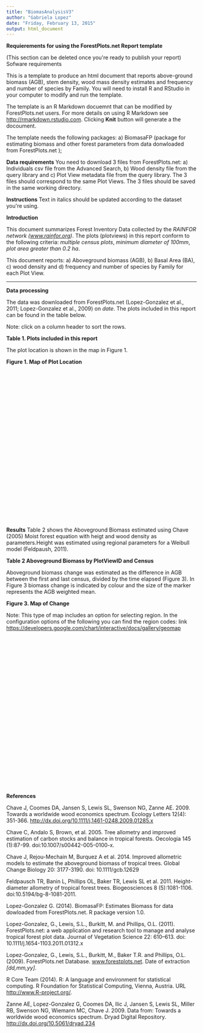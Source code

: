```yaml
---
title: "BiomasAnalysisV3"
author: "Gabriela Lopez"
date: "Friday, February 13, 2015"
output: html_document
---
```

**Requierements for using the ForestPlots.net Report template** 

(This section can be deleted once you're ready to publish your report)
Sofware requirements

This is a template to produce an html document that reports above-ground biomass (AGB), stem density, wood mass density estimates and frequency and number of species by Family.
You will need to install R and RStudio in your computer to modify and run the template.

The template is an R Markdown docuemnt that can be modified by ForestPlots.net users. For more details on using R Markdown see <http://rmarkdown.rstudio.com>. 
Clicking **Knit** button will generate a the docoument.

The template needs the following packages: a) BiomasaFP (package for estimating biomass and other forest parameters from data donwloaded from ForestPlots.net ); 


**Data requirements**
You need to download 3 files from ForestPlots.net:  a) Individuals csv file from the Advanced Search, b) Wood density file  from the query library and c) Plot View metadata file from the query library. The 3 files should correspond to the same Plot Views. The 3 files should be saved in the same working directory.

**Instructions**
Text in italics should be updated according to the dataset you're using. 

**Introduction**

This document summarizes Forest Inventory Data collected by the *RAINFOR network (www.rainfor.org)*.  The plots (plotviews) in this report conform to the following criteria: *multiple census plots*, *minimum diameter of 100mm*, *plot area greater than 0.2 ha*.

This document reports: a) Aboveground biomass (AGB), b) Basal Area (BA), c) wood density and d) frequency and number of species by Family for each Plot View.

-----
**Data processing**

The data was downloaded from ForestPlots.net (Lopez-Gonzalez et al., 2011; Lopez-Gonzalez et al., 2009) on *date*. The plots included in this report can be found in the table below. 

Note: click on a column header to sort the rows.

**Table 1. Plots included in this report**








<!-- Table generated in R 3.1.2 by googleVis 0.5.8 package -->
<!-- Sat Feb 14 00:32:01 2015 -->


<!-- jsHeader -->
<script type="text/javascript">
 
// jsData 
function gvisDataTableID1eb02901d44 () {
var data = new google.visualization.DataTable();
var datajson =
[
 [
 "PERU",
"CUZ-01",
40,
-12.53783,
-69.05993,
1989.389,
2014.729,
8 
],
[
 "PERU",
"CUZ-02",
41,
-12.53992,
-69.05783,
1989.4,
2014.726,
8 
],
[
 "PERU",
"MNU-01",
1121,
-11.88748,
-71.40596,
1990.704,
2010.704,
5 
],
[
 "PERU",
"MNU-05",
70,
-11.87849,
-71.40863,
1989.781,
2012.6095,
7 
],
[
 "PERU",
"PNY-04",
707,
-10.34121,
-75.2529,
2007.547,
2011.822,
3 
],
[
 "VENEZUELA",
"BAC-01",
971,
7.46322,
-71.01307,
1991.279,
2012.104,
12 
],
[
 "VENEZUELA",
"CBN-06",
36,
8.58333,
-71.41667,
1961.521,
1985.8,
23 
] 
];
data.addColumn('string','Country');
data.addColumn('string','PlotCode');
data.addColumn('number','PlotViewID');
data.addColumn('number','LatitudeDecimal');
data.addColumn('number','LongitudeDecimal');
data.addColumn('number','First.Census.Date');
data.addColumn('number','Last.Census.Date');
data.addColumn('number','No.Censuses');
data.addRows(datajson);
return(data);
}
 
// jsDrawChart
function drawChartTableID1eb02901d44() {
var data = gvisDataTableID1eb02901d44();
var options = {};
options["allowHtml"] = true;

    var chart = new google.visualization.Table(
    document.getElementById('TableID1eb02901d44')
    );
    chart.draw(data,options);
    

}
  
 
// jsDisplayChart
(function() {
var pkgs = window.__gvisPackages = window.__gvisPackages || [];
var callbacks = window.__gvisCallbacks = window.__gvisCallbacks || [];
var chartid = "table";
  
// Manually see if chartid is in pkgs (not all browsers support Array.indexOf)
var i, newPackage = true;
for (i = 0; newPackage && i < pkgs.length; i++) {
if (pkgs[i] === chartid)
newPackage = false;
}
if (newPackage)
  pkgs.push(chartid);
  
// Add the drawChart function to the global list of callbacks
callbacks.push(drawChartTableID1eb02901d44);
})();
function displayChartTableID1eb02901d44() {
  var pkgs = window.__gvisPackages = window.__gvisPackages || [];
  var callbacks = window.__gvisCallbacks = window.__gvisCallbacks || [];
  window.clearTimeout(window.__gvisLoad);
  // The timeout is set to 100 because otherwise the container div we are
  // targeting might not be part of the document yet
  window.__gvisLoad = setTimeout(function() {
  var pkgCount = pkgs.length;
  google.load("visualization", "1", { packages:pkgs, callback: function() {
  if (pkgCount != pkgs.length) {
  // Race condition where another setTimeout call snuck in after us; if
  // that call added a package, we must not shift its callback
  return;
}
while (callbacks.length > 0)
callbacks.shift()();
} });
}, 100);
}
 
// jsFooter
</script>
 
<!-- jsChart -->  
<script type="text/javascript" src="https://www.google.com/jsapi?callback=displayChartTableID1eb02901d44"></script>
 
<!-- divChart -->
  
<div id="TableID1eb02901d44" 
  style="width: 500; height: automatic;">
</div>


The plot location is shown in the map in Figure 1.

**Figure 1. Map of Plot Location**

<!-- Map generated in R 3.1.2 by googleVis 0.5.8 package -->
<!-- Sat Feb 14 00:32:01 2015 -->


<!-- jsHeader -->
<script type="text/javascript">
 
// jsData 
function gvisDataMapID1eb014d498a () {
var data = new google.visualization.DataTable();
var datajson =
[
 [
 -12.53783,
-69.05993,
"CUZ-01" 
],
[
 -12.53992,
-69.05783,
"CUZ-02" 
],
[
 -11.88748,
-71.40596,
"MNU-01" 
],
[
 -11.87849,
-71.40863,
"MNU-05" 
],
[
 -10.34121,
-75.2529,
"PNY-04" 
],
[
 7.46322,
-71.01307,
"BAC-01" 
],
[
 8.58333,
-71.41667,
"CBN-06" 
] 
];
data.addColumn('number','Latitude');
data.addColumn('number','Longitude');
data.addColumn('string','PlotCode');
data.addRows(datajson);
return(data);
}
 
// jsDrawChart
function drawChartMapID1eb014d498a() {
var data = gvisDataMapID1eb014d498a();
var options = {};
options["showTip"] = true;
options["enableScrollWheel"] = true;
options["useMapTypeControl"] = true;
options["width"] =    600;
options["height"] =    400;
options["dataMode"] = "markers";

    var chart = new google.visualization.Map(
    document.getElementById('MapID1eb014d498a')
    );
    chart.draw(data,options);
    

}
  
 
// jsDisplayChart
(function() {
var pkgs = window.__gvisPackages = window.__gvisPackages || [];
var callbacks = window.__gvisCallbacks = window.__gvisCallbacks || [];
var chartid = "map";
  
// Manually see if chartid is in pkgs (not all browsers support Array.indexOf)
var i, newPackage = true;
for (i = 0; newPackage && i < pkgs.length; i++) {
if (pkgs[i] === chartid)
newPackage = false;
}
if (newPackage)
  pkgs.push(chartid);
  
// Add the drawChart function to the global list of callbacks
callbacks.push(drawChartMapID1eb014d498a);
})();
function displayChartMapID1eb014d498a() {
  var pkgs = window.__gvisPackages = window.__gvisPackages || [];
  var callbacks = window.__gvisCallbacks = window.__gvisCallbacks || [];
  window.clearTimeout(window.__gvisLoad);
  // The timeout is set to 100 because otherwise the container div we are
  // targeting might not be part of the document yet
  window.__gvisLoad = setTimeout(function() {
  var pkgCount = pkgs.length;
  google.load("visualization", "1", { packages:pkgs, callback: function() {
  if (pkgCount != pkgs.length) {
  // Race condition where another setTimeout call snuck in after us; if
  // that call added a package, we must not shift its callback
  return;
}
while (callbacks.length > 0)
callbacks.shift()();
} });
}, 100);
}
 
// jsFooter
</script>
 
<!-- jsChart -->  
<script type="text/javascript" src="https://www.google.com/jsapi?callback=displayChartMapID1eb014d498a"></script>
 
<!-- divChart -->
  
<div id="MapID1eb014d498a" 
  style="width: 600; height: 400;">
</div>

**Results**
Table 2 shows the Aboveground Biomass estimated using Chave (2005) Moist forest equation with heigt and wood density as parameters.Height was estimated using regional parameters  for a Weibull model (Feldpaush, 2011). 

**Table 2 Aboveground Biomass by PlotViewID and Census**
<!-- Table generated in R 3.1.2 by googleVis 0.5.8 package -->
<!-- Sat Feb 14 00:32:03 2015 -->


<!-- jsHeader -->
<script type="text/javascript">
 
// jsData 
function gvisDataTableID1eb072277b88 () {
var data = new google.visualization.DataTable();
var datajson =
[
 [
 36,
1,
"VENEZUELA",
"CBN-06",
0.25,
8.58333,
-71.41667,
1961.521,
366.7640584,
364 
],
[
 36,
2,
"VENEZUELA",
"CBN-06",
0.25,
8.58333,
-71.41667,
1962.521,
367.4815011,
364 
],
[
 36,
3,
"VENEZUELA",
"CBN-06",
0.25,
8.58333,
-71.41667,
1963.521,
368.3669326,
364 
],
[
 36,
4,
"VENEZUELA",
"CBN-06",
0.25,
8.58333,
-71.41667,
1964.519,
358.0003938,
356 
],
[
 36,
5,
"VENEZUELA",
"CBN-06",
0.25,
8.58333,
-71.41667,
1965.521,
355.5827909,
352 
],
[
 36,
6,
"VENEZUELA",
"CBN-06",
0.25,
8.58333,
-71.41667,
1966.521,
349.003079,
336 
],
[
 36,
7,
"VENEZUELA",
"CBN-06",
0.25,
8.58333,
-71.41667,
1967.521,
386.2420425,
652 
],
[
 36,
8,
"VENEZUELA",
"CBN-06",
0.25,
8.58333,
-71.41667,
1968.601,
388.1675804,
668 
],
[
 36,
9,
"VENEZUELA",
"CBN-06",
0.25,
8.58333,
-71.41667,
1969.441,
388.6176444,
664 
],
[
 36,
10,
"VENEZUELA",
"CBN-06",
0.25,
8.58333,
-71.41667,
1970.54,
392.2292897,
664 
],
[
 36,
11,
"VENEZUELA",
"CBN-06",
0.25,
8.58333,
-71.41667,
1971.521,
388.0787125,
664 
],
[
 36,
12,
"VENEZUELA",
"CBN-06",
0.25,
8.58333,
-71.41667,
1972.53,
390.3560705,
672 
],
[
 36,
13,
"VENEZUELA",
"CBN-06",
0.25,
8.58333,
-71.41667,
1973.501,
380.3053207,
648 
],
[
 36,
14,
"VENEZUELA",
"CBN-06",
0.25,
8.58333,
-71.41667,
1974.521,
382.2286567,
668 
],
[
 36,
15,
"VENEZUELA",
"CBN-06",
0.25,
8.58333,
-71.41667,
1975.729,
386.4818143,
668 
],
[
 36,
16,
"VENEZUELA",
"CBN-06",
0.25,
8.58333,
-71.41667,
1976.74,
385.2840456,
676 
],
[
 36,
17,
"VENEZUELA",
"CBN-06",
0.25,
8.58333,
-71.41667,
1977.921,
347.7631237,
660 
],
[
 36,
18,
"VENEZUELA",
"CBN-06",
0.25,
8.58333,
-71.41667,
1978.951,
348.7631095,
656 
],
[
 36,
19,
"VENEZUELA",
"CBN-06",
0.25,
8.58333,
-71.41667,
1979.759,
350.2250753,
652 
],
[
 36,
20,
"VENEZUELA",
"CBN-06",
0.25,
8.58333,
-71.41667,
1980.77,
349.2444923,
640 
],
[
 36,
21,
"VENEZUELA",
"CBN-06",
0.25,
8.58333,
-71.41667,
1981.819,
341.7170965,
636 
],
[
 36,
22,
"VENEZUELA",
"CBN-06",
0.25,
8.58333,
-71.41667,
1984.47,
316.5767797,
612 
],
[
 36,
23,
"VENEZUELA",
"CBN-06",
0.25,
8.58333,
-71.41667,
1985.8,
318.4607188,
616 
],
[
 40,
1,
"PERU",
"CUZ-01",
1,
-12.53783,
-69.05993,
1989.389,
231.744767,
489 
],
[
 40,
2,
"PERU",
"CUZ-01",
1,
-12.53783,
-69.05993,
1994.622,
247.602635,
516 
],
[
 40,
3,
"PERU",
"CUZ-01",
1,
-12.53783,
-69.05993,
1998.77,
262.2257433,
534 
],
[
 40,
4,
"PERU",
"CUZ-01",
1,
-12.53783,
-69.05993,
2003.74,
265.3718327,
527 
],
[
 40,
5,
"PERU",
"CUZ-01",
1,
-12.53783,
-69.05993,
2006.649,
248.0748103,
441 
],
[
 40,
6,
"PERU",
"CUZ-01",
1,
-12.53783,
-69.05993,
2008.678,
236.2384648,
435 
],
[
 40,
7,
"PERU",
"CUZ-01",
1,
-12.53783,
-69.05993,
2011.69,
240.2277154,
489 
],
[
 40,
8,
"PERU",
"CUZ-01",
1,
-12.53783,
-69.05993,
2014.729,
252.3181243,
426 
],
[
 41,
1,
"PERU",
"CUZ-02",
1,
-12.53992,
-69.05783,
1989.4,
212.4518794,
509 
],
[
 41,
2,
"PERU",
"CUZ-02",
1,
-12.53992,
-69.05783,
1994.619,
229.1785772,
525 
],
[
 41,
3,
"PERU",
"CUZ-02",
1,
-12.53992,
-69.05783,
1998.77,
235.9539344,
539 
],
[
 41,
4,
"PERU",
"CUZ-02",
1,
-12.53992,
-69.05783,
2003.751,
236.7028719,
558 
],
[
 41,
5,
"PERU",
"CUZ-02",
1,
-12.53992,
-69.05783,
2006.63,
242.899479,
554 
],
[
 41,
6,
"PERU",
"CUZ-02",
1,
-12.53992,
-69.05783,
2008.689,
248.6404234,
555 
],
[
 41,
7,
"PERU",
"CUZ-02",
1,
-12.53992,
-69.05783,
2011.685,
255.8372505,
537 
],
[
 41,
8,
"PERU",
"CUZ-02",
1,
-12.53992,
-69.05783,
2014.726,
237.6748725,
508 
],
[
 70,
1,
"PERU",
"MNU-05",
2,
-11.87849,
-71.40863,
1989.781,
332.2757576,
593 
],
[
 70,
2,
"PERU",
"MNU-05",
2,
-11.87849,
-71.40863,
1990.781,
337.4495348,
603.5 
],
[
 70,
3,
"PERU",
"MNU-05",
2,
-11.87849,
-71.40863,
1994.781,
341.5178988,
628.5 
],
[
 70,
4,
"PERU",
"MNU-05",
2,
-11.87849,
-71.40863,
2000.224,
352.2971706,
629 
],
[
 70,
5,
"PERU",
"MNU-05",
2,
-11.87849,
-71.40863,
2004.699,
333.3127029,
610.5 
],
[
 70,
6,
"PERU",
"MNU-05",
2,
-11.87849,
-71.40863,
2008.639,
331.0494433,
617.5 
],
[
 70,
7,
"PERU",
"MNU-05",
2,
-11.87849,
-71.40863,
2012.6095,
338.583016,
634.5 
],
[
 707,
1,
"PERU",
"PNY-04",
1,
-10.34121,
-75.2529,
2007.547,
213.8307648,
575 
],
[
 707,
2,
"PERU",
"PNY-04",
1,
-10.34121,
-75.2529,
2009.715,
208.3763679,
543 
],
[
 707,
3,
"PERU",
"PNY-04",
1,
-10.34121,
-75.2529,
2011.822,
205.8893748,
523 
],
[
 971,
1,
"VENEZUELA",
"BAC-01",
0.25,
7.46322,
-71.01307,
1991.279,
165.9706782,
308 
],
[
 971,
2,
"VENEZUELA",
"BAC-01",
0.25,
7.46322,
-71.01307,
1991.86,
169.3903966,
312 
],
[
 971,
3,
"VENEZUELA",
"BAC-01",
0.25,
7.46322,
-71.01307,
1992.459,
173.5292837,
316 
],
[
 971,
4,
"VENEZUELA",
"BAC-01",
0.25,
7.46322,
-71.01307,
1996.309,
177.098052,
304 
],
[
 971,
5,
"VENEZUELA",
"BAC-01",
0.25,
7.46322,
-71.01307,
2001.249,
172.0732935,
300 
],
[
 971,
6,
"VENEZUELA",
"BAC-01",
0.25,
7.46322,
-71.01307,
2002.359,
176.3551423,
280 
],
[
 971,
7,
"VENEZUELA",
"BAC-01",
0.25,
7.46322,
-71.01307,
2004.079,
187.2497014,
276 
],
[
 971,
8,
"VENEZUELA",
"BAC-01",
0.25,
7.46322,
-71.01307,
2005.151,
188.6925329,
264 
],
[
 971,
9,
"VENEZUELA",
"BAC-01",
0.25,
7.46322,
-71.01307,
2006.17,
190.8549665,
256 
],
[
 971,
10,
"VENEZUELA",
"BAC-01",
0.25,
7.46322,
-71.01307,
2007.31,
194.8936791,
244 
],
[
 971,
11,
"VENEZUELA",
"BAC-01",
0.25,
7.46322,
-71.01307,
2009.14,
202.9830864,
240 
],
[
 971,
12,
"VENEZUELA",
"BAC-01",
0.25,
7.46322,
-71.01307,
2012.104,
202.7736722,
252 
],
[
 1121,
1,
"PERU",
"MNU-01",
2.25,
-11.88748,
-71.40596,
1990.704,
292.751514,
572 
],
[
 1121,
2,
"PERU",
"MNU-01",
2.25,
-11.88748,
-71.40596,
1995.704,
287.8301699,
580.8888889 
],
[
 1121,
3,
"PERU",
"MNU-01",
2.25,
-11.88748,
-71.40596,
2000.705,
296.63588,
569.3333333 
],
[
 1121,
4,
"PERU",
"MNU-01",
2.25,
-11.88748,
-71.40596,
2005.704,
307.1541363,
580 
],
[
 1121,
5,
"PERU",
"MNU-01",
2.25,
-11.88748,
-71.40596,
2010.704,
315.8057805,
588.4444444 
] 
];
data.addColumn('number','PlotViewID');
data.addColumn('number','Census.No');
data.addColumn('string','CountryName');
data.addColumn('string','PlotCode');
data.addColumn('number','PlotArea');
data.addColumn('number','LatitudeDecimal');
data.addColumn('number','LongitudeDecimal');
data.addColumn('number','Census.Mean.Date');
data.addColumn('number','AGB_ha');
data.addColumn('number','No.AliveInd_ha');
data.addRows(datajson);
return(data);
}
 
// jsDrawChart
function drawChartTableID1eb072277b88() {
var data = gvisDataTableID1eb072277b88();
var options = {};
options["allowHtml"] = true;
options["page"] = "enable";

    var chart = new google.visualization.Table(
    document.getElementById('TableID1eb072277b88')
    );
    chart.draw(data,options);
    

}
  
 
// jsDisplayChart
(function() {
var pkgs = window.__gvisPackages = window.__gvisPackages || [];
var callbacks = window.__gvisCallbacks = window.__gvisCallbacks || [];
var chartid = "table";
  
// Manually see if chartid is in pkgs (not all browsers support Array.indexOf)
var i, newPackage = true;
for (i = 0; newPackage && i < pkgs.length; i++) {
if (pkgs[i] === chartid)
newPackage = false;
}
if (newPackage)
  pkgs.push(chartid);
  
// Add the drawChart function to the global list of callbacks
callbacks.push(drawChartTableID1eb072277b88);
})();
function displayChartTableID1eb072277b88() {
  var pkgs = window.__gvisPackages = window.__gvisPackages || [];
  var callbacks = window.__gvisCallbacks = window.__gvisCallbacks || [];
  window.clearTimeout(window.__gvisLoad);
  // The timeout is set to 100 because otherwise the container div we are
  // targeting might not be part of the document yet
  window.__gvisLoad = setTimeout(function() {
  var pkgCount = pkgs.length;
  google.load("visualization", "1", { packages:pkgs, callback: function() {
  if (pkgCount != pkgs.length) {
  // Race condition where another setTimeout call snuck in after us; if
  // that call added a package, we must not shift its callback
  return;
}
while (callbacks.length > 0)
callbacks.shift()();
} });
}, 100);
}
 
// jsFooter
</script>
 
<!-- jsChart -->  
<script type="text/javascript" src="https://www.google.com/jsapi?callback=displayChartTableID1eb072277b88"></script>
 
<!-- divChart -->
  
<div id="TableID1eb072277b88" 
  style="width: automatic; height: automatic;">
</div>


Aboveground biomass change was estimated as the difference in AGB between the first and last census, divided by the time elapsed (Figure 3). In Figure 3 biomass change is indicated by colour and the size of the marker represents the AGB weighted mean.

**Figure 3. Map of Change**

Note: This type of map includes an option for selecting region. In the configuration options of the following you can find the region codes: link https://developers.google.com/chart/interactive/docs/gallery/geomap
<!-- GeoChart generated in R 3.1.2 by googleVis 0.5.8 package -->
<!-- Sat Feb 14 00:32:05 2015 -->


<!-- jsHeader -->
<script type="text/javascript">
 
// jsData 
function gvisDataGeoChartID1eb02a1ce3c () {
var data = new google.visualization.DataTable();
var datajson =
[
 [
 8.58333,
-71.41667,
-1.989511083,
365.4349014 
],
[
 -12.53783,
-69.05993,
0.8118925536,
247.9813738 
],
[
 -12.53992,
-69.05783,
0.9959327594,
237.4586493 
],
[
 -11.87849,
-71.40863,
0.2762887783,
338.0674742 
],
[
 -10.34121,
-75.2529,
-1.857635095,
209.362682 
],
[
 7.46322,
-71.01307,
1.767250616,
183.526914 
],
[
 -11.88748,
-71.40596,
1.152713326,
300.0682005 
] 
];
data.addColumn('number','Latitude');
data.addColumn('number','Longitude');
data.addColumn('number','AGBChangeyr');
data.addColumn('number','AGBWeightedMean');
data.addRows(datajson);
return(data);
}
 
// jsDrawChart
function drawChartGeoChartID1eb02a1ce3c() {
var data = gvisDataGeoChartID1eb02a1ce3c();
var options = {};
options["width"] =    600;
options["height"] =    400;
options["enableScrollWheel"] = true;
options["useMapTypeControl"] = true;
options["region"] = "005";
options["dataMode"] = "markers";

    var chart = new google.visualization.GeoChart(
    document.getElementById('GeoChartID1eb02a1ce3c')
    );
    chart.draw(data,options);
    

}
  
 
// jsDisplayChart
(function() {
var pkgs = window.__gvisPackages = window.__gvisPackages || [];
var callbacks = window.__gvisCallbacks = window.__gvisCallbacks || [];
var chartid = "geochart";
  
// Manually see if chartid is in pkgs (not all browsers support Array.indexOf)
var i, newPackage = true;
for (i = 0; newPackage && i < pkgs.length; i++) {
if (pkgs[i] === chartid)
newPackage = false;
}
if (newPackage)
  pkgs.push(chartid);
  
// Add the drawChart function to the global list of callbacks
callbacks.push(drawChartGeoChartID1eb02a1ce3c);
})();
function displayChartGeoChartID1eb02a1ce3c() {
  var pkgs = window.__gvisPackages = window.__gvisPackages || [];
  var callbacks = window.__gvisCallbacks = window.__gvisCallbacks || [];
  window.clearTimeout(window.__gvisLoad);
  // The timeout is set to 100 because otherwise the container div we are
  // targeting might not be part of the document yet
  window.__gvisLoad = setTimeout(function() {
  var pkgCount = pkgs.length;
  google.load("visualization", "1", { packages:pkgs, callback: function() {
  if (pkgCount != pkgs.length) {
  // Race condition where another setTimeout call snuck in after us; if
  // that call added a package, we must not shift its callback
  return;
}
while (callbacks.length > 0)
callbacks.shift()();
} });
}, 100);
}
 
// jsFooter
</script>
 
<!-- jsChart -->  
<script type="text/javascript" src="https://www.google.com/jsapi?callback=displayChartGeoChartID1eb02a1ce3c"></script>
 
<!-- divChart -->
  
<div id="GeoChartID1eb02a1ce3c" 
  style="width: 600; height: 400;">
</div>

**References**

Chave J, Coomes DA, Jansen S, Lewis SL, Swenson NG, Zanne AE. 2009. Towards a worldwide wood economics spectrum. Ecology Letters 12(4): 351-366. http://dx.doi.org/10.1111/j.1461-0248.2009.01285.x

Chave C, Andalo S, Brown, et al. 2005. Tree allometry and improved estimation of carbon stocks and balance in tropical forests. Oecologia 145 (1):87-99. doi:10.1007/s00442-005-0100-x.

Chave J, Rejou-Mechain M, Burquez A et al. 2014. Improved allometric models to estimate the aboveground biomass of tropical trees. Global Change Biology 20: 3177-3190. doi: 10.1111/gcb.12629

Feldpausch TR, Banin L, Phillips OL, Baker TR, Lewis SL et al. 2011. Height-diameter allometry of tropical forest trees. Biogeosciences 8 (5):1081-1106. doi:10.5194/bg-8-1081-2011.

Lopez-Gonzalez  G. (2014). BiomasaFP: Estimates Biomass for data dowloaded from ForestPlots.net. R package version 1.0.

Lopez-Gonzalez, G., Lewis, S.L., Burkitt, M. and Phillips, O.L. (2011). ForestPlots.net: a web application and research tool to manage and analyse tropical forest plot data. Journal of Vegetation Science 22: 610–613. doi: 10.1111/j.1654-1103.2011.01312.x

Lopez-Gonzalez, G., Lewis, S.L., Burkitt, M., Baker T.R. and Phillips, O.L. (2009). ForestPlots.net Database. www.forestplots.net. Date of extraction *[dd,mm,yy]*.

R Core Team (2014). R: A language and environment for statistical computing. R Foundation for Statistical Computing, Vienna, Austria. URL http://www.R-project.org/.

Zanne AE, Lopez-Gonzalez G, Coomes DA, Ilic J, Jansen S, Lewis SL, Miller RB, Swenson NG, Wiemann MC, Chave J. 2009. Data from: Towards a worldwide wood economics spectrum. Dryad Digital Repository. http://dx.doi.org/10.5061/dryad.234
